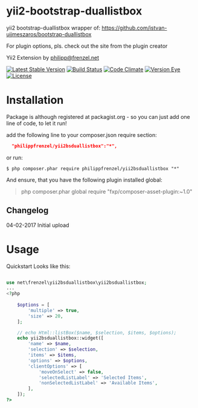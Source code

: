 # yii2-bootstrap-duallistbox
yii2 bootstrap-duallistbox wrapper of:
https://github.com/istvan-ujjmeszaros/bootstrap-duallistbox

For plugin options, pls. check out the site from the plugin creator

Yii2 Extension by <philipp@frenzel.net>

[![Latest Stable Version](https://poser.pugx.org/philippfrenzel/yii2bsduallistbox/v/stable.svg)](https://packagist.org/packages/philippfrenzel/yii2bsduallistbox)
[![Build Status](https://travis-ci.org/philippfrenzel/yii2-bootstrap-duallistbox.svg?branch=master)](https://travis-ci.org/philippfrenzel/yii2-bootstrap-duallistbox)
[![Code Climate](https://codeclimate.com/github/philippfrenzel/yii2-bootstrap-duallistbox.png)](https://codeclimate.com/github/philippfrenzel/yii2-bootstrap-duallistbox)
[![Version Eye](https://www.versioneye.com/php/philippfrenzel:yii2bsduallistbox/badge.svg)](https://www.versioneye.com/php/philippfrenzel:yii2bsduallistbox)
[![License](https://poser.pugx.org/philippfrenzel/yii2bsduallistbox/license.svg)](https://packagist.org/packages/philippfrenzel/yii2bsduallistbox)

Installation
============
Package is although registered at packagist.org - so you can just add one line of code, to let it run!

add the following line to your composer.json require section:
```json
  "philippfrenzel/yii2bsduallistbox":"*",
```

or run:
```
$ php composer.phar require philippfrenzel/yii2bsduallistbox "*"
```

And ensure, that you have the following plugin installed global:

> php composer.phar global require "fxp/composer-asset-plugin:~1.0"

Changelog
---------

04-02-2017 Initial upload

Usage
=====

Quickstart Looks like this:

```php 

use net\frenzel\yii2bsduallistbox\yii2bsduallistbox;
...
<?php
    
    $options = [
        'multiple' => true,
        'size' => 20,
    ];

    // echo Html::listBox($name, $selection, $items, $options);
    echo yii2bsduallistbox::widget([
        'name' => $name,
        'selection' => $selection,
        'items' => $items,
        'options' => $options,
        'clientOptions' => [
            'moveOnSelect' => false,
            'selectedListLabel' => 'Selected Items',
            'nonSelectedListLabel' => 'Available Items',
        ],
    ]);
?>

```


